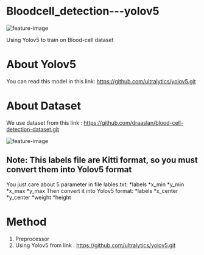 # Bloodcell_detection---yolov5

![feature-image](https://news.harvard.edu/wp-content/uploads/2015/10/red_blood_cells_605.jpg)

Using Yolov5 to train on Blood-cell dataset

# About Yolov5
You can read this model in this link: https://github.com/ultralytics/yolov5.git

# About Dataset
We use dataset from this link : https://github.com/draaslan/blood-cell-detection-dataset.git

![feature-image](https://scontent.xx.fbcdn.net/v/t1.15752-9/323584072_551687796623804_2430966581456413941_n.png?_nc_cat=108&ccb=1-7&_nc_sid=aee45a&_nc_ohc=Zgx6jfBT53kAX_eqdpT&_nc_ad=z-m&_nc_cid=0&_nc_ht=scontent.xx&oh=03_AdQplo-7onvXkWArB7RmdZgd4ArsK7tdxczUC2cTd_goCA&oe=63DBD35B)

## Note: This labels file are Kitti format, so you must convert them into Yolov5 format
  You just care about 5 parameter in file lables.txt: *labels *x_min *y_min *x_max *y_max
  Then convert it into Yolov5 format: *labels *x_center *y_center *weight *height
 
# Method
 1. Preprocessor
 2. Using Yolov5 from link : https://github.com/ultralytics/yolov5.git
